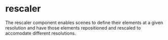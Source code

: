 # rescaler

The rescaler component enables scenes to define their elements at a given resolution and have those elements repositioned and rescaled to accomodate different resolutions.

